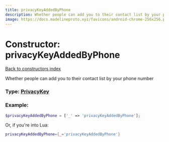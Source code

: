 ```yaml
---
title: privacyKeyAddedByPhone
description: Whether people can add you to their contact list by your phone number
image: https://docs.madelineproto.xyz/favicons/android-chrome-256x256.png
---
```

# Constructor: privacyKeyAddedByPhone  
[Back to constructors index](index.md)



Whether people can add you to their contact list by your phone number




### Type: [PrivacyKey](../types/PrivacyKey.md)


### Example:

```php
$privacyKeyAddedByPhone = ['_' => 'privacyKeyAddedByPhone'];
```  


Or, if you're into Lua:

```lua
privacyKeyAddedByPhone={_='privacyKeyAddedByPhone'}

```


